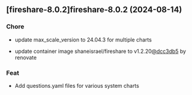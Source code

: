 

## [fireshare-8.0.2]fireshare-8.0.2 (2024-08-14)

### Chore



- update max_scale_version to 24.04.3 for multiple charts

- update container image shaneisrael/fireshare to v1.2.20[@dcc3db5](https://github.com/dcc3db5) by renovate

### Feat



- Add questions.yaml files for various system charts